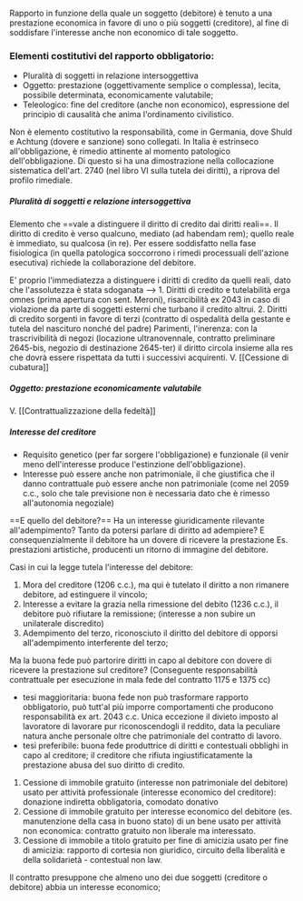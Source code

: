 Rapporto in funzione della quale un soggetto (debitore) è tenuto a una prestazione economica in favore di uno o più soggetti (creditore), al fine di soddisfare l'interesse anche non economico di tale soggetto.

### Elementi costitutivi del rapporto obbligatorio:
- Pluralità di soggetti in relazione intersoggettiva
- Oggetto: prestazione (oggettivamente semplice o complessa), lecita, possibile determinata, economicamente valutabile;
- Teleologico: fine del creditore (anche non economico), espressione del principio di causalità che anima l'ordinamento civilistico.

Non è elemento costitutivo la responsabilità, come in Germania, dove Shuld e Achtung (dovere e sanzione) sono collegati. In Italia è estrinseco all'obbligazione, è rimedio attinente al momento patologico dell'obbligazione. 
Di questo si ha una dimostrazione nella collocazione sistematica dell'art. 2740 (nel libro VI sulla tutela dei diritti), a riprova del profilo rimediale.


##### Pluralità di soggetti e relazione intersoggettiva
Elemento che ==vale a distinguere il diritto di credito dai diritti reali==. Il diritto di credito è verso qualcuno, mediato (ad habendam rem); quello reale è immediato, su qualcosa (in re). Per essere soddisfatto nella fase fisiologica (in quella patologica soccorrono i rimedi processuali dell'azione esecutiva) richiede la collaborazione del debitore.

E' proprio l'immediatezza a distinguere i diritti di credito da quelli reali, dato che l'assolutezza è stata sdoganata --> 1. Diritti di credito e tutelabilità erga omnes (prima apertura con sent. Meroni), risarcibilità ex 2043 in caso di violazione da parte di soggetti esterni che turbano il credito altrui. 2. Diritti di credito sorgenti in favore di terzi (contratto di ospedalità della gestante e tutela del nascituro nonché del padre)
Parimenti, l'inerenza: con la trascrivibilità di negozi (locazione ultranovennale, contratto preliminare 2645-bis, negozio di destinazione 2645-ter) il diritto circola insieme alla res che dovrà essere rispettata da tutti i successivi acquirenti.
V. [[Cessione di cubatura]]


##### Oggetto: prestazione economicamente valutabile
V. [[Contrattualizzazione della fedeltà]]

##### Interesse del creditore
- Requisito genetico (per far sorgere l'obbligazione) e funzionale (il venir meno dell'interesse produce l'estinzione dell'obbligazione).
- Interesse può essere anche non patrimoniale, il che giustifica che il danno contrattuale può essere anche non patrimoniale (come nel 2059 c.c., solo che tale previsione non è necessaria dato che è rimesso all'autonomia negoziale)

==E quello del debitore?== Ha un interesse giuridicamente rilevante all'adempimento? Tanto da potersi parlare di diritto ad adempiere? E consequenzialmente il debitore ha un dovere di ricevere la prestazione
Es. prestazioni artistiche, producenti un ritorno di immagine del debitore.

Casi in cui la legge tutela l'interesse del debitore:
1. Mora del creditore (1206 c.c.), ma qui è tutelato il diritto a non rimanere debitore, ad estinguere il vincolo;
2. Interesse a evitare la grazia nella rimessione del debito (1236 c.c.), il debitore può rifiutare la remissione; (interesse a non subire un unilaterale discredito)
3. Adempimento del terzo, riconosciuto il diritto del debitore di opporsi all'adempimento interferente del terzo;

Ma la buona fede può partorire diritti in capo al debitore con dovere di ricevere la prestazione sul creditore? (Conseguente responsabilità contrattuale per esecuzione in mala fede del contratto 1175 e 1375 cc)  
- tesi maggioritaria: buona fede non può trasformare rapporto obbligatorio, può tutt'al più imporre comportamenti che producono responsabilità ex art. 2043 c.c. Unica eccezione il divieto imposto al lavoratore di lavorare pur riconoscendogli il reddito, data la peculiare natura anche personale oltre che patrimoniale del contratto di lavoro.
- tesi preferibile: buona fede produttrice di diritti e contestuali obblighi in capo al creditore; il creditore che rifiuta ingiustificatamente la prestazione abusa del suo diritto di credito.

1. Cessione di immobile gratuito (interesse non patrimoniale del debitore) usato per attività professionale (interesse economico del creditore): donazione indiretta obbligatoria, comodato donativo 
2. Cessione di immobile gratuito per interesse economico del debitore (es. manutenzione della casa in buono stato) di un bene usato per attività non economica: contratto gratuito non liberale ma interessato.
3. Cessione di immobile a titolo gratuito per fine di amicizia usato per fine di amicizia: rapporto di cortesia non giuridico, circuito della liberalità e della solidarietà - contestual non law.

Il contratto presuppone che almeno uno dei due soggetti (creditore o debitore) abbia un interesse economico; 
